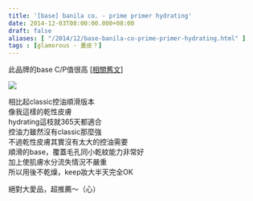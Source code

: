 ```yaml
---
title: '[base] banila co. - prime primer hydrating'
date: 2014-12-03T08:00:00.000+08:00
draft: false
aliases: [ "/2014/12/base-banila-co-prime-primer-hydrating.html" ]
tags : [glamorous - 畫皮？]
---
```


此品牌的base C/P值很高 \[[相關舊文](http://www.hidie.net/2014/07/base-banila-co-prime-primer-classic.html)\]  

[![](https://farm3.staticflickr.com/2840/12264553894_8558c9026e_z.jpg)](https://farm3.staticflickr.com/2840/12264553894_8558c9026e_z.jpg)

相比起classic控油順滑版本  
像我這樣的乾性皮膚  
hydrating這枝就365天都適合  
控油力雖然沒有classic那麼強  
不過乾性皮膚其實沒有太大的控油需要  
順滑的base，覆蓋毛孔同小乾紋能力非常好  
加上使肌膚水分流失情況不嚴重  
所以用後不乾燥，keep妝大半天完全OK  
  
絕對大愛品，超推薦～（心）